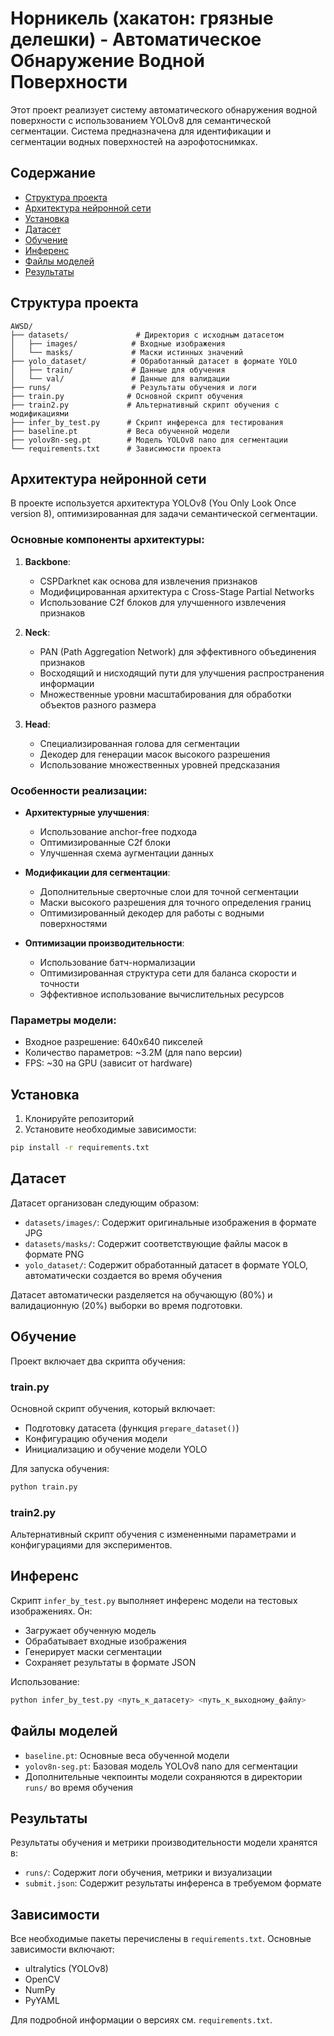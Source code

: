 # Норникель (хакатон: грязные делешки) - Автоматическое Обнаружение Водной Поверхности

Этот проект реализует систему автоматического обнаружения водной поверхности с использованием YOLOv8 для семантической сегментации. Система предназначена для идентификации и сегментации водных поверхностей на аэрофотоснимках.

## Содержание
- [Структура проекта](#структура-проекта)
- [Архитектура нейронной сети](#архитектура-нейронной-сети)
- [Установка](#установка)
- [Датасет](#датасет)
- [Обучение](#обучение)
- [Инференс](#инференс)
- [Файлы моделей](#файлы-моделей)
- [Результаты](#результаты)

## Структура проекта

```
AWSD/
├── datasets/               # Директория с исходным датасетом
│   ├── images/            # Входные изображения
│   └── masks/             # Маски истинных значений
├── yolo_dataset/          # Обработанный датасет в формате YOLO
│   ├── train/             # Данные для обучения
│   └── val/               # Данные для валидации
├── runs/                  # Результаты обучения и логи
├── train.py              # Основной скрипт обучения
├── train2.py             # Альтернативный скрипт обучения с модификациями
├── infer_by_test.py      # Скрипт инференса для тестирования
├── baseline.pt           # Веса обученной модели
├── yolov8n-seg.pt        # Модель YOLOv8 nano для сегментации
└── requirements.txt      # Зависимости проекта
```

## Архитектура нейронной сети

В проекте используется архитектура YOLOv8 (You Only Look Once version 8), оптимизированная для задачи семантической сегментации.

### Основные компоненты архитектуры:

1. **Backbone**: 
   - CSPDarknet как основа для извлечения признаков
   - Модифицированная архитектура с Cross-Stage Partial Networks
   - Использование C2f блоков для улучшенного извлечения признаков

2. **Neck**:
   - PAN (Path Aggregation Network) для эффективного объединения признаков
   - Восходящий и нисходящий пути для улучшения распространения информации
   - Множественные уровни масштабирования для обработки объектов разного размера

3. **Head**:
   - Специализированная голова для сегментации
   - Декодер для генерации масок высокого разрешения
   - Использование множественных уровней предсказания

### Особенности реализации:

- **Архитектурные улучшения**:
  - Использование anchor-free подхода
  - Оптимизированные C2f блоки
  - Улучшенная схема аугментации данных

- **Модификации для сегментации**:
  - Дополнительные сверточные слои для точной сегментации
  - Маски высокого разрешения для точного определения границ
  - Оптимизированный декодер для работы с водными поверхностями

- **Оптимизации производительности**:
  - Использование батч-нормализации
  - Оптимизированная структура сети для баланса скорости и точности
  - Эффективное использование вычислительных ресурсов

### Параметры модели:

- Входное разрешение: 640x640 пикселей
- Количество параметров: ~3.2M (для nano версии)
- FPS: ~30 на GPU (зависит от hardware)

## Установка

1. Клонируйте репозиторий
2. Установите необходимые зависимости:
```bash
pip install -r requirements.txt
```

## Датасет

Датасет организован следующим образом:
- `datasets/images/`: Содержит оригинальные изображения в формате JPG
- `datasets/masks/`: Содержит соответствующие файлы масок в формате PNG
- `yolo_dataset/`: Содержит обработанный датасет в формате YOLO, автоматически создается во время обучения

Датасет автоматически разделяется на обучающую (80%) и валидационную (20%) выборки во время подготовки.

## Обучение

Проект включает два скрипта обучения:

### train.py
Основной скрипт обучения, который включает:
- Подготовку датасета (функция `prepare_dataset()`)
- Конфигурацию обучения модели
- Инициализацию и обучение модели YOLO

Для запуска обучения:
```bash
python train.py
```

### train2.py
Альтернативный скрипт обучения с измененными параметрами и конфигурациями для экспериментов.

## Инференс

Скрипт `infer_by_test.py` выполняет инференс модели на тестовых изображениях. Он:
- Загружает обученную модель
- Обрабатывает входные изображения
- Генерирует маски сегментации
- Сохраняет результаты в формате JSON

Использование:
```bash
python infer_by_test.py <путь_к_датасету> <путь_к_выходному_файлу>
```

## Файлы моделей

- `baseline.pt`: Основные веса обученной модели
- `yolov8n-seg.pt`: Базовая модель YOLOv8 nano для сегментации
- Дополнительные чекпоинты модели сохраняются в директории `runs/` во время обучения

## Результаты

Результаты обучения и метрики производительности модели хранятся в:
- `runs/`: Содержит логи обучения, метрики и визуализации
- `submit.json`: Содержит результаты инференса в требуемом формате

## Зависимости

Все необходимые пакеты перечислены в `requirements.txt`. Основные зависимости включают:
- ultralytics (YOLOv8)
- OpenCV
- NumPy
- PyYAML

Для подробной информации о версиях см. `requirements.txt`.